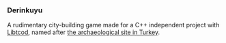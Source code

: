 ### Derinkuyu

A rudimentary city-building game made for a C++ independent project with [Libtcod](https://github.com/libtcod/libtcod), named after [the archaeological site in Turkey](https://en.wikipedia.org/wiki/Derinkuyu).
